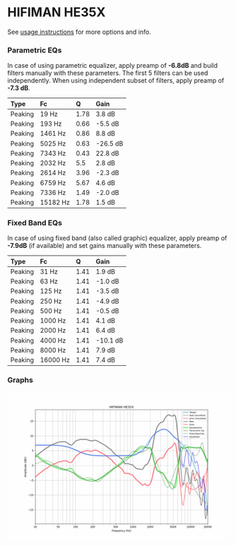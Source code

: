 # HIFIMAN HE35X
See [usage instructions](https://github.com/jaakkopasanen/AutoEq#usage) for more options and info.

### Parametric EQs
In case of using parametric equalizer, apply preamp of **-6.8dB** and build filters manually
with these parameters. The first 5 filters can be used independently.
When using independent subset of filters, apply preamp of **-7.3 dB**.

| Type    | Fc       |    Q | Gain     |
|:--------|:---------|:-----|:---------|
| Peaking | 19 Hz    | 1.78 | 3.8 dB   |
| Peaking | 193 Hz   | 0.66 | -5.5 dB  |
| Peaking | 1461 Hz  | 0.86 | 8.8 dB   |
| Peaking | 5025 Hz  | 0.63 | -26.5 dB |
| Peaking | 7343 Hz  | 0.43 | 22.8 dB  |
| Peaking | 2032 Hz  | 5.5  | 2.8 dB   |
| Peaking | 2614 Hz  | 3.96 | -2.3 dB  |
| Peaking | 6759 Hz  | 5.67 | 4.6 dB   |
| Peaking | 7336 Hz  | 1.49 | -2.0 dB  |
| Peaking | 15182 Hz | 1.78 | 1.5 dB   |

### Fixed Band EQs
In case of using fixed band (also called graphic) equalizer, apply preamp of **-7.9dB**
(if available) and set gains manually with these parameters.

| Type    | Fc       |    Q | Gain     |
|:--------|:---------|:-----|:---------|
| Peaking | 31 Hz    | 1.41 | 1.9 dB   |
| Peaking | 63 Hz    | 1.41 | -1.0 dB  |
| Peaking | 125 Hz   | 1.41 | -3.5 dB  |
| Peaking | 250 Hz   | 1.41 | -4.9 dB  |
| Peaking | 500 Hz   | 1.41 | -0.5 dB  |
| Peaking | 1000 Hz  | 1.41 | 4.1 dB   |
| Peaking | 2000 Hz  | 1.41 | 6.4 dB   |
| Peaking | 4000 Hz  | 1.41 | -10.1 dB |
| Peaking | 8000 Hz  | 1.41 | 7.9 dB   |
| Peaking | 16000 Hz | 1.41 | 7.4 dB   |

### Graphs
![](./HIFIMAN%20HE35X.png)